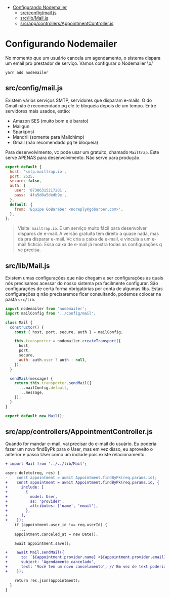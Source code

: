 <!-- TOC -->

- [Configurando Nodemailer](#configurando-nodemailer)
  - [src/config/mail.js](#srcconfigmailjs)
  - [src/lib/Mail.js](#srclibmailjs)
  - [src/app/controllers/AppointmentController.js](#srcappcontrollersappointmentcontrollerjs)

<!-- /TOC -->

# Configurando Nodemailer

No momento que um usuário cancela um agendamento, o sistema dispara um email pro
prestador de serviço. Vamos configurar o Nodemailer \o/

`yarn add nodemailer`

## src/config/mail.js

Existem vários serviços SMTP, servidores que disparam e-mails. O do Gmail não é
recomendado pq ele te bloqueia depois de um tempo. Entre servidores mais usados,
estão:

- Amazon SES (muito bom e é barato)
- Mailgun
- Sparkpost
- Mandril (somente para Mailchimp)
- Gmail (não recomendado pq te bloqueia)

Para desenvolvimento, vc pode usar um gratuito, chamado `Mailtrap`. Este serve
APENAS para desenvolvimento. Não serve para produção.

```javascript
export default {
  host: 'smtp.mailtrap.io',
  port: 2525,
  secure: false,
  auth: {
    user: '87386315217281',
    pass: '4fa5d0a5dedb9e',
  },
  default: {
    from: 'Equipe GoBaraber <noreply@gobarber.com>',
  },
};
```

> Visite: `mailtrap.io`. É um serviço muito fácil para desenvolver disparos de
> e-mail. A versão gratuita tem direito a quase nada, mas dá pra disparar e-mail.
> Vc cria a caixa de e-mail, e vincula a um e-mail fictício. Essa caixa de e-mail
> já mostra todas as configurações q vc precisa.

## src/lib/Mail.js

Existem umas configurações que não chegam a ser configurações as quais nós
precisamos acessar do nosso sistema pra facilmente configurar. São configurações
de certa forma obrigatórias por conta de algumas libs. Estas configurações q não
precisaremos ficar consultando, podemos colocar na pasta `src/lib`.

```javascript
import nodemailer from 'nodemailer';
import mailConfig from '../config/mail';

class Mail {
  constructor() {
    const { host, port, secure, auth } = mailConfig;

    this.transporter = nodemailer.createTransport({
      host,
      port,
      secure,
      auth: auth.user ? auth : null,
    });
  }

  sendMail(message) {
    return this.transporter.sendMail({
      ...mailConfig.default,
      ...message,
    });
  }
}

export default new Mail();
```

## src/app/controllers/AppointmentController.js

Quando for mandar e-mail, vai precisar do e-mail do usuário. Eu poderia fazer
um novo findByPk para o User, mas em vez disso, eu aproveito o anterior e passo
User como um include pois existe relacionamento.

```diff
+ import Mail from '../../lib/Mail';

async delete(req, res) {
-    const appointment = await Appointment.findByPk(req.params.id);
+    const appointment = await Appointment.findByPk(req.params.id, {
+      include: [
+        {
+          model: User,
+          as: 'provider',
+          attributes: ['name', 'email'],
+        },
+      ],
+    });
    if (appointment.user_id !== req.userId) {
      ...
    appointment.canceled_at = new Date();

    await appointment.save();

+    await Mail.sendMail({
+      to: `${appointment.provider.name} <${appointment.provider.email}>`,
+      subject: 'Agendamento cancelado',
+      text: 'Você tem um novo cancelamento', // Em vez de text poderia ser um html
+    });

    return res.json(appointment);
  }
}
```
